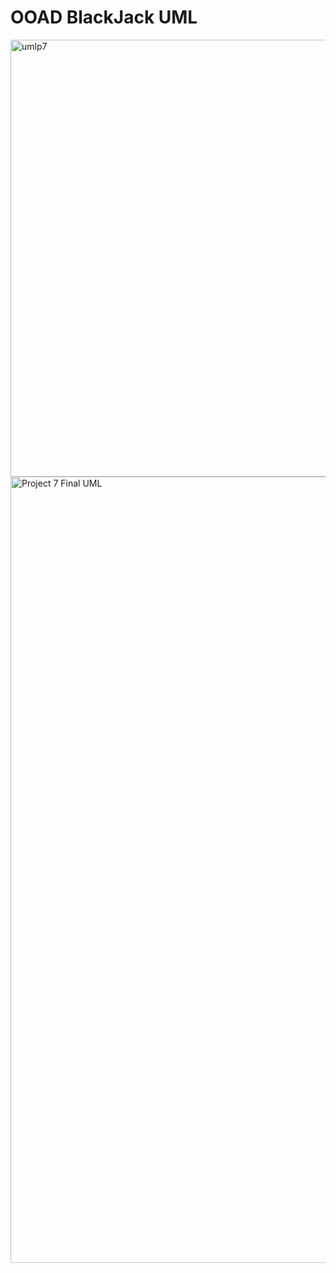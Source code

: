 # OOAD BlackJack UML
<img width="699" alt="umlp7" src="https://user-images.githubusercontent.com/59934391/196593036-9dec53b6-686e-4024-abd5-9e0bb7049dee.png">

<img width="1258" alt="Project 7 Final UML" src="https://user-images.githubusercontent.com/59934391/196592630-3b08ba39-bbbd-4e25-aef7-d4fb025b78d5.png">

